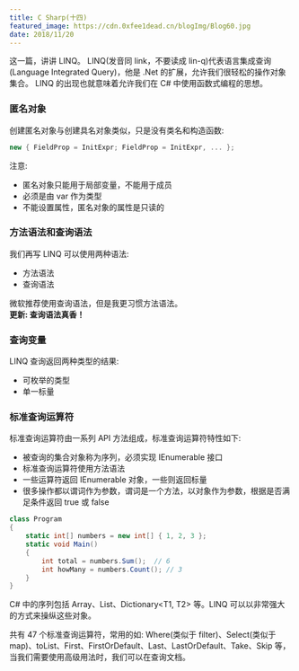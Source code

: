 ```yaml
---
title: C Sharp(十四)
featured_image: https://cdn.0xfee1dead.cn/blogImg/Blog60.jpg
date: 2018/11/20
---
```


这一篇，讲讲 LINQ。
LINQ(发音同 link，不要读成 lin-q)代表语言集成查询(Language Integrated Query)，他是 .Net 的扩展，允许我们很轻松的操作对象集合。
LINQ 的出现也就意味着允许我们在 C# 中使用函数式编程的思想。

### 匿名对象
创建匿名对象与创建具名对象类似，只是没有类名和构造函数: 
``` csharp
new { FieldProp = InitExpr; FieldProp = InitExpr, ... };
```

注意: 
- 匿名对象只能用于局部变量，不能用于成员
- 必须是由 var 作为类型
- 不能设置属性，匿名对象的属性是只读的

### 方法语法和查询语法
我们再写 LINQ 可以使用两种语法: 
- 方法语法
- 查询语法

微软推荐使用查询语法，但是我更习惯方法语法。  
**更新: 查询语法真香！**

### 查询变量
LINQ 查询返回两种类型的结果: 
- 可枚举的类型
- 单一标量

### 标准查询运算符
标准查询运算符由一系列 API 方法组成，标准查询运算符特性如下: 
- 被查询的集合对象称为序列，必须实现 IEnumerable<T> 接口
- 标准查询运算符使用方法语法
- 一些运算符返回 IEnumerable<T> 对象，一些则返回标量
- 很多操作都以谓词作为参数，谓词是一个方法，以对象作为参数，根据是否满足条件返回 true 或 false

``` csharp
class Program
{
    static int[] numbers = new int[] { 1, 2, 3 };
    static void Main()
    {
        int total = numbers.Sum();  // 6
        int howMany = numbers.Count(); // 3
    }
}
```

C# 中的序列包括 Array、List<T>、Dictionary<T1, T2> 等。LINQ 可以以非常强大的方式来操纵这些对象。

共有 47 个标准查询运算符，常用的如: Where(类似于 filter)、Select(类似于 map)、toList<T>、First、FirstOrDefault、Last、LastOrDefault、Take、Skip 等，当我们需要使用高级用法时，我们可以在查询文档。
